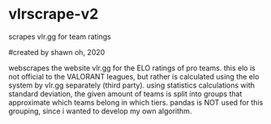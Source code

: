 # vlrscrape-v2
scrapes vlr.gg for team ratings

#created by shawn oh, 2020

webscrapes the website vlr.gg for the ELO ratings of pro teams.
this elo is not official to the VALORANT leagues, but rather is calculated using the elo system by vlr.gg separately (third party).
using statistics calculations with standard deviation, the given amount of teams is split into groups that approximate which teams belong in which tiers.
pandas is NOT used for this grouping, since i wanted to develop my own algorithm.
